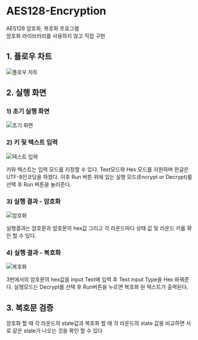 # AES128-Encryption
AES128 암호화, 복호화 프로그램  
암호화 라이브러리를 사용하지 않고 직접 구현

## 1. 플로우 차트
![플로우 차트](https://user-images.githubusercontent.com/58020519/106413712-255e4200-648e-11eb-82ea-376bd762e846.png)

## 2. 실행 화면
### 1) 초기 실행 화면
![초기 화면](https://user-images.githubusercontent.com/58020519/106417250-e5e82380-6496-11eb-99f2-3162fc11c91d.png)

### 2) 키 및 텍스트 입력
![텍스트 입력](https://user-images.githubusercontent.com/58020519/106417632-e7feb200-6497-11eb-918e-9518cd030bcd.png)

키와 텍스트는 입력 모드를 지정할 수 있다. Text모드와 Hex 모드를 지원하며 한글은 UTF-8인코딩을 하였다. 이후 Run 버튼 위에 있는 실행 모드(Encrypt or Decrypt)를 선택 후 Run 버튼을 눌러준다. 
### 3) 실행 결과 - 암호화
![암호화](https://user-images.githubusercontent.com/58020519/106417680-fa78eb80-6497-11eb-868b-0aeaa0b8c7c1.png)

실행결과는 암호문과 암호문의 hex값 그리고 각 라운드마다 상태 값 및 라운드 키를 확인 할 수 있다.
### 4) 실행 결과 - 복호화
![복호화](https://user-images.githubusercontent.com/58020519/106417713-0795da80-6498-11eb-904b-8eb22f09d5be.png)

3번에서의 암호문의 hex값을 input Text에 입력 후 Text input Type을 Hex 바꿔준다.
실행모드는 Decrypt를 선택 후 Run버튼을 누르면 복호화 된 텍스트가 출력된다.
## 3. 복호문 검증
암호화 할 때 각 라운드의 state값과 복호화 할 때 각 라운드의 state 값을 비교하면 서로 같은 state가 나오는 것을 확인 할 수 있다 
